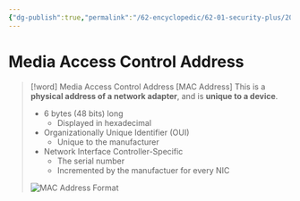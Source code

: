 ```yaml
---
{"dg-publish":true,"permalink":"/62-encyclopedic/62-01-security-plus/20220605180300-media-access-control-address/","dgHomeLink":true,"dgPassFrontmatter":false}
---
```



# Media Access Control Address

>[!word] Media Access Control Address [MAC Address]
> This is a **physical address of a network adapter**, and is **unique to a device**. 
> - 6 bytes (48 bits) long 
>     - Displayed in hexadecimal 
> - Organizationally Unique Identifier (OUI)
>     - Unique to the manufacturer 
> - Network Interface Controller-Specific 
>     - The serial number 
>     - Incremented by the manufactuer for every NIC 
> 
> ![MAC Address Format](https://raw.githubusercontent.com/SheepYY039/PicGo-images/main/img/20220605180617.png)
